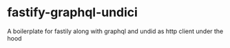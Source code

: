 # fastify-graphql-undici
A boilerplate for fastily along with graphql and undid as http client under the hood
